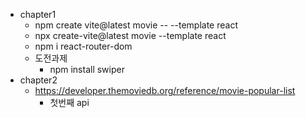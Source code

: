 * chapter1
    * npm create vite@latest movie -- --template react
    * npx create-vite@latest movie --template react
    * npm i react-router-dom
    * 도전과제
        * npm install swiper
* chapter2
    * https://developer.themoviedb.org/reference/movie-popular-list
        * 첫번째 api